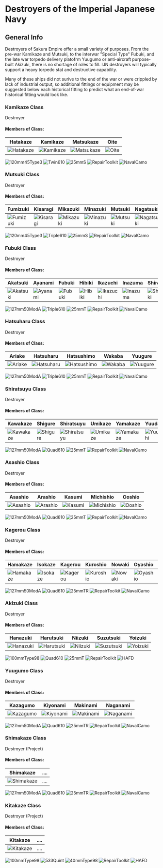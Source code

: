 # Destroyers of the Imperial Japanese Navy

## General Info

Destroyers of Sakura Empire offer a small variety of purposes. From the pre-war Kamikaze and Mutsuki, to the interwar "Special Type" Fubuki, and the late war torpedo delivery platofrm Yuugumo or anti-aircraft purpose-built Akizuki, there is no shortage of roles to fill. IJN destroyers will typically support a heavy torpedo stat and destructive capability.

Many of these ships did not surive to the end of the war or were crippled by lack of industrial output, so additional fittings or equipment may be suggested below each historical fitting to predict what an end-of-war historical fitting would look like.


### Kamikaze Class

Destroyer <br/>

#### Members of Class: <br/>
Hatakaze | Kamikaze | Matsukaze | Oite
| ------ | ------ | ------ | ------ |
![Hatakaze](/Icons/Ship/SakuraEmpire/Hatakaze.png) | ![Kamikaze](/Icons/Ship/SakuraEmpire/Kamikaze.png) | ![Matsukaze](/Icons/Ship/SakuraEmpire/Matsukaze.png) | ![Oite](/Icons/Ship/SakuraEmpire/Oite.png) | <br/>

![120mm45Type3](/Icons/Equipment/Guns/DD/12cm45-3rdYearType.png)
![Twin610](/Icons/Equipment/Torpedo/Surface/610mmTwinIJN.png)
![25mmS](/Icons/Equipment/AA/25mmType96.png)
![RepairToolkit](/Icons/Equipment/Auxiliary/RepairToolkit.png)
![NavalCamo](/Icons/Equipment/Auxiliary/NavalCamouflage.png) <br/>

### Mutsuki Class

Destroyer <br/>

#### Members of Class: <br/>
Fumizuki | Kisaragi | Mikazuki | Minazuki | Mutsuki | Nagatsuki | Uzuki
| ------ | ------ | ------ | ------ | ------ | ------ | ------ |
![Fumizuki](/Icons/Ship/SakuraEmpire/Fumizuki.png) | ![Kisaragi](/Icons/Ship/SakuraEmpire/Kisaragi.png) | ![Mikazuki](/Icons/Ship/SakuraEmpire/Mikazuki.png) | ![Minazuki](/Icons/Ship/SakuraEmpire/Minazuki.png) | ![Mutsuki](/Icons/Ship/SakuraEmpire/Mutsuki.png) | ![Nagatsuki](/Icons/Ship/SakuraEmpire/Nagatsuki.png) | ![Uzuki](/Icons/Ship/SakuraEmpire/Uzuki.png) | 

![120mm45Type3](/Icons/Equipment/Guns/DD/12cm45-3rdYearType.png)
![Triple610](/Icons/Equipment/Torpedo/Surface/610mmTripleIJN.png)
![25mmS](/Icons/Equipment/AA/25mmType96.png)
![RepairToolkit](/Icons/Equipment/Auxiliary/RepairToolkit.png)
![NavalCamo](/Icons/Equipment/Auxiliary/NavalCamouflage.png) <br/>

### Fubuki Class

Destroyer <br/>

#### Members of Class: <br/>
Akatsuki | Ayanami | Fubuki | Hibiki | Ikazuchi | Inazuma | Shirayuki | Uranami
| ------ | ------ | ------ | ------ | ------ | ------ | ------ | ------ |
![Akatsuki](/Icons/Ship/SakuraEmpire/Akatsuki.png) | ![Ayanami](/Icons/Ship/SakuraEmpire/Ayanami.png) | ![Fubuki](/Icons/Ship/SakuraEmpire/Fubuki.png) | ![Hibiki](/Icons/Ship/SakuraEmpire/Hibiki.png) | ![Ikazuchi](/Icons/Ship/SakuraEmpire/Ikazuchi.png) | ![Inazuma](/Icons/Ship/SakuraEmpire/Inazuma.png) | ![Shirayuki](/Icons/Ship/SakuraEmpire/Shirayuki.png) | ![Uranami](/Icons/Ship/SakuraEmpire/Uranami.png) <br/>

![127mm50ModA](/Icons/Equipment/Guns/DD/50Caliber3rdYearType12.7cmModA.png)
![Triple610](/Icons/Equipment/Torpedo/Surface/610mmTripleIJN.png)
![25mmT](/Icons/Equipment/AA/25mmType96T.png)
![RepairToolkit](/Icons/Equipment/Auxiliary/RepairToolkit.png)
![NavalCamo](/Icons/Equipment/Auxiliary/OxygenTorpedoUR.png) <br/>

### Hatsuharu Class

Destroyer <br/>

#### Members of Class: <br/>
Ariake | Hatsuharu | Hatsushimo | Wakaba | Yuugure
| ------ | ------ | ------ | ------ | ------ |
![Ariake](/Icons/Ship/SakuraEmpire/Ariake.png) | ![Hatsuharu](/Icons/Ship/SakuraEmpire/Hatsuharu.png) | ![Hatsushimo](/Icons/Ship/SakuraEmpire/Hatsushimo.png) | ![Wakaba](/Icons/Ship/SakuraEmpire/Wakaba.png) | ![Yuugure](/Icons/Ship/SakuraEmpire/Yuugure.png) <br/>

![127mm50ModA](/Icons/Equipment/Guns/DD/50Caliber3rdYearType12.7cmModB.png)
![Triple610](/Icons/Equipment/Torpedo/Surface/610mmTripleIJN.png)
![25mmT](/Icons/Equipment/AA/25mmType96T.png)
![RepairToolkit](/Icons/Equipment/Auxiliary/RepairToolkit.png)
![NavalCamo](/Icons/Equipment/Auxiliary/OxygenTorpedoUR.png) <br/>

### Shiratsuyu Class

Destroyer <br/>

#### Members of Class: <br/>
Kawakaze | Shigure | Shiratsuyu | Umikaze | Yamakaze | Yuudachi
| ------ | ------ | ------ | ------ | ------ | ------ |
![Kawakaze](/Icons/Ship/SakuraEmpire/Kawakaze.png) | ![Shigure](/Icons/Ship/SakuraEmpire/Shigure.png) | ![Shiratsuyu](/Icons/Ship/SakuraEmpire/Shiratsuyu.png) | ![Umikaze](/Icons/Ship/SakuraEmpire/Umikaze.png) | ![Yamakaze](/Icons/Ship/SakuraEmpire/Yamakaze.png) | ![Yuudachi](/Icons/Ship/SakuraEmpire/Yuudachi.png) <br/>

![127mm50ModA](/Icons/Equipment/Guns/DD/50Caliber3rdYearType12.7cmModB.png)
![Quad610](/Icons/Equipment/Torpedo/Surface/610mmQuadIJN.png)
![25mmT](/Icons/Equipment/AA/25mmType96T.png)
![RepairToolkit](/Icons/Equipment/Auxiliary/RepairToolkit.png)
![NavalCamo](/Icons/Equipment/Auxiliary/OxygenTorpedoUR.png) <br/>

### Asashio Class

Destroyer <br/>

#### Members of Class: <br/>
Asashio | Arashio | Kasumi | Michishio | Ooshio
| ------ | ------ | ------ | ------ | ------ |
![Asashio](/Icons/Ship/SakuraEmpire/Asashio.png) | ![Arashio](/Icons/Ship/SakuraEmpire/Arashio.png) | ![Kasumi](/Icons/Ship/SakuraEmpire/Kasumi.png) | ![Michishio](/Icons/Ship/SakuraEmpire/Michishio.png) | ![Ooshio](/Icons/Ship/SakuraEmpire/Ooshio.png) <br/>

![127mm50ModA](/Icons/Equipment/Guns/DD/50Caliber3rdYearType12.7cmModB.png)
![Quad610](/Icons/Equipment/Torpedo/Surface/610mmQuadIJN-Kai.png)
![25mmT](/Icons/Equipment/AA/25mmType96T.png)
![RepairToolkit](/Icons/Equipment/Auxiliary/RepairToolkit.png)
![NavalCamo](/Icons/Equipment/Auxiliary/OxygenTorpedoUR.png) <br/>

### Kagerou Class

Destroyer <br/>

#### Members of Class: <br/>
Hamakaze | Isokaze | Kagerou | Kuroshio | Nowaki | Oyashio | Shiranui | Tanikaze | Urakaze | Yukikaze
| ------ | ------ | ------ | ------ | ------ | ------ | ------ | ------ | ------ | ------ |
![Hamakaze](/Icons/Ship/SakuraEmpire/Hamakaze.png) | ![Isokaze](/Icons/Ship/SakuraEmpire/Isokaze.png) | ![Kagerou](/Icons/Ship/SakuraEmpire/Kagerou.png) | ![Kuroshio](/Icons/Ship/SakuraEmpire/Kuroshio.png) | ![Nowaki](/Icons/Ship/SakuraEmpire/Nowaki.png) | ![Oyashio](/Icons/Ship/SakuraEmpire/Oyashio.png) | ![Shiranui](/Icons/Ship/SakuraEmpire/Shiranui.png) | ![Tanikaze](/Icons/Ship/SakuraEmpire/Tanikaze.png) | ![Urakaze](/Icons/Ship/SakuraEmpire/Urakaze.png) | ![Yukikaze](/Icons/Ship/SakuraEmpire/Yukikaze.png) <br/>

![127mm50ModA](/Icons/Equipment/Guns/DD/50Caliber3rdYearType12.7cmModB.png)
![Quad610](/Icons/Equipment/Torpedo/Surface/610mmQuadIJN-Kai.png)
![25mmTR](/Icons/Equipment/AA/25mmType96TT.png)
![RepairToolkit](/Icons/Equipment/Auxiliary/RepairToolkit.png)
![NavalCamo](/Icons/Equipment/Auxiliary/OxygenTorpedoUR.png) <br/>

### Akizuki Class

Destroyer <br/>

#### Members of Class: <br/>
Hanazuki | Harutsuki | Niizuki | Suzutsuki | Yoizuki
| ------ | ------ | ------ | ------ | ------ |
![Hanazuki](/Icons/Ship/SakuraEmpire/Hanazuki.png) | ![Harutsuki](/Icons/Ship/SakuraEmpire/Harutsuki.png) | ![Niizuki](/Icons/Ship/SakuraEmpire/Niizuki.png) | ![Suzutsuki](/Icons/Ship/SakuraEmpire/Suzutsuki.png) | ![Yoizuki](/Icons/Ship/SakuraEmpire/Yoizuki.png) <br/>

![100mmType98](/Icons/Equipment/Guns/DD/65CaliberType9810cm.png)
![Quad610](/Icons/Equipment/Torpedo/Surface/610mmQuadIJN.png)
![25mmT](/Icons/Equipment/AA/25mmType96TT.png)
![RepairToolkit](/Icons/Equipment/Auxiliary/RepairToolkit.png)
![HAFD](/Icons/Equipment/Auxiliary/Type94HAFD.png) <br/>

### Yuugumo Class

Destroyer <br/>

#### Members of Class: <br/>
Kazagumo | Kiyonami | Makinami | Naganami
| ------ | ------ | ------ | ------ |
![Kazagumo](/Icons/Ship/SakuraEmpire/Kazagumo.png) | ![Kiyonami](/Icons/Ship/SakuraEmpire/Kiyonami.png) | ![Makinami](/Icons/Ship/SakuraEmpire/Makinami.png) | ![Naganami](/Icons/Ship/SakuraEmpire/Naganami.png) <br/>

![127mm50ModA](/Icons/Equipment/Guns/DD/50Caliber3rdYearType12.7cmModB.png)
![Quad610](/Icons/Equipment/Torpedo/Surface/610mmQuadIJN-Kai.png)
![25mmTR](/Icons/Equipment/AA/25mmType96TT.png)
![RepairToolkit](/Icons/Equipment/Auxiliary/RepairToolkit.png)
![NavalCamo](/Icons/Equipment/Auxiliary/OxygenTorpedoUR.png) <br/>

### Shimakaze Class

Destroyer (Project) <br/>

#### Members of Class: <br/>
Shimakaze | ....
| ------ | ------ 
![Shimakaze](/Icons/Ship/SakuraEmpire/Shimakaze.png) | ....<br/>

![127mm50ModA](/Icons/Equipment/Guns/DD/50Caliber3rdYearType12.7cmModB.png)
![Quad610](/Icons/Equipment/Torpedo/Surface/610mmQuintIJN.png)
![25mmTR](/Icons/Equipment/AA/25mmType96TT.png)
![RepairToolkit](/Icons/Equipment/Auxiliary/RepairToolkit.png)
![NavalCamo](/Icons/Equipment/Auxiliary/OxygenTorpedoUR.png) <br/>

### Kitakaze Class

Destroyer (Project) <br/>

#### Members of Class: <br/>
Kitakaze | ....
| ------ | ------ 
![Kitakaze](/Icons/Ship/SakuraEmpire/Kitakaze.png) | ....<br/>

![100mmType98](/Icons/Equipment/Guns/DD/65CaliberType9810cm.png)
![533Quint](/Icons/Equipment/Torpedo/Surface/53.3cmQuintKMS.png)
![40mmType98](/Icons/Equipment/AA/40mmType98.png)
![RepairToolkit](/Icons/Equipment/Auxiliary/RepairToolkit.png)
![HAFD](/Icons/Equipment/Auxiliary/Type94HAFD.png) <br/>
